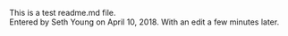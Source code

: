 This is a test readme.md file.  
Entered by Seth Young on April 10, 2018.
With an edit a few minutes later.